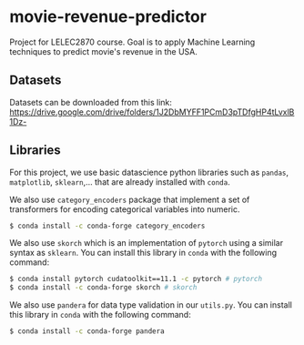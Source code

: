 # movie-revenue-predictor
Project for LELEC2870 course. Goal is to apply Machine Learning techniques to predict movie's revenue in the USA.    

## Datasets
Datasets can be downloaded from this link: https://drive.google.com/drive/folders/1J2DbMYFF1PCmD3pTDfgHP4tLvxlB1Dz-    

## Libraries
For this project, we use basic datascience python libraries such as `pandas`, `matplotlib`, `sklearn`,... that are already installed with `conda`. 

We also use `category_encoders` package that implement a set of transformers for encoding categorical variables into numeric.
```bash 
$ conda install -c conda-forge category_encoders
```

We also use `skorch` which is an implementation of `pytorch` using a similar syntax as `sklearn`.
You can install this library in `conda` with the following command:

```bash
$ conda install pytorch cudatoolkit==11.1 -c pytorch # pytorch
$ conda install -c conda-forge skorch # skorch
```

We also use `pandera` for data type validation in our `utils.py`. 
You can install this library in `conda` with the following command:

```bash
$ conda install -c conda-forge pandera
```